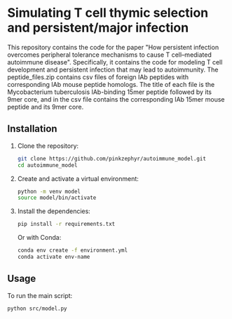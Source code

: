 # Simulating T cell thymic selection and persistent/major infection

This repository contains the code for the paper "How persistent infection overcomes peripheral tolerance mechanisms to cause T cell–mediated autoimmune disease". Specifically, it contains the code for modeling T cell development and persistent infection that may lead to autoimmunity. The peptide_files.zip contains csv files of foreign IAb peptides with corresponding IAb mouse peptide homologs. The title of each file is the Mycobacterium tuberculosis IAb-binding 15mer peptide followed by its 9mer core, and in the csv file contains the corresponding IAb 15mer mouse peptide and its 9mer core.

## Installation

1. Clone the repository:
    ```bash
    git clone https://github.com/pinkzephyr/autoimmune_model.git
    cd autoimmune_model
    ```

2. Create and activate a virtual environment:
    ```bash
    python -m venv model
    source model/bin/activate  
    ```

3. Install the dependencies:
    ```bash
    pip install -r requirements.txt
    ```

    Or with Conda:
    ```bash
    conda env create -f environment.yml
    conda activate env-name
    ```

## Usage

To run the main script:
```bash
python src/model.py
